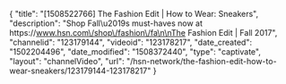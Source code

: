 {
    "title": "[1508522766] The Fashion Edit | How to Wear: Sneakers",
    "description": "Shop Fall\u2019s must-haves now at https:\/\/www.hsn.com\/shop\/fashion\/fa\n\nThe Fashion Edit | Fall 2017",
    "channelid": "123179144",
    "videoid": "123178217",
    "date_created": "1502204496",
    "date_modified": "1508372440",
    "type": "captivate",
    "layout": "channelVideo",
    "url": "\/hsn-network\/the-fashion-edit-how-to-wear-sneakers\/123179144-123178217"
}